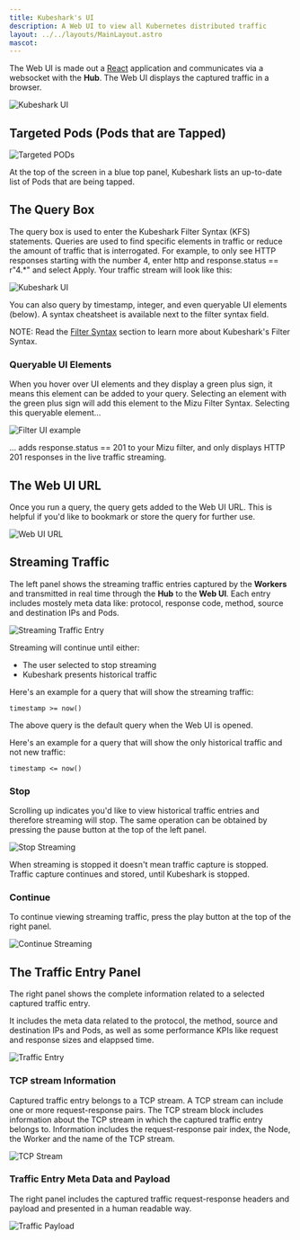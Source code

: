 ```yaml
---
title: Kubeshark's UI
description: A Web UI to view all Kubernetes distributed traffic
layout: ../../layouts/MainLayout.astro
mascot: 
---
```


The Web UI is made out a [React](https://reactjs.org/) application and communicates via a websocket with the **Hub**. The Web UI displays the captured traffic in a browser.

![Kubeshark UI](/ui-full.png)

## Targeted Pods (Pods that are Tapped)

![Targeted PODs](/targets.png)

At the top of the screen in a blue top panel, Kubeshark lists an up-to-date list of Pods that are being tapped.

## The Query Box

The query box is used to enter the Kubeshark Filter Syntax (KFS) statements. Queries are used to find specific elements in traffic or reduce the amount of traffic that is interrogated. For example, to only see HTTP responses starting with the number 4, enter http and response.status == r"4.*" and select Apply. Your traffic stream will look like this:

![Kubeshark UI](/ks-filter-applied.png)

You can also query by timestamp, integer, and even queryable UI elements (below). A syntax cheatsheet is available next to the filter syntax field.

NOTE: Read the [Filter Syntax](/en/querying) section to learn more about Kubeshark's Filter Syntax.

### Queryable UI Elements

When you hover over UI elements and they display a green plus sign, it means this element can be added to your query. Selecting an element with the green plus sign will add this element to the Mizu Filter Syntax. Selecting this queryable element...

![Filter UI example](/filter-ui-example.png)

... adds response.status == 201 to your Mizu filter, and only displays HTTP 201 responses in the live traffic streaming.

## The Web UI URL

Once you run a query, the query gets added to the Web UI URL. This is helpful if you'd like to bookmark or store the query for further use.

![Web UI URL](/web-ui-url.png)

## Streaming Traffic

The left panel shows the streaming traffic entries captured by the **Workers** and transmitted in real time through the **Hub** to the **Web UI**. Each entry includes mostely meta data like: protocol, response code, method, source and destination IPs and Pods.

![Streaming Traffic Entry](/entry.png)

Streaming will continue until either:
- The user selected to stop streaming
- Kubeshark presents historical traffic

Here's an example for a query that will show the streaming traffic:

`timestamp >= now()` 

The above query is the default query when the Web UI is opened.

Here's an example for a query that will show the only historical traffic and not new traffic:

`timestamp <= now()` 

### Stop

Scrolling up indicates you'd like to view historical traffic entries and therefore streaming will stop. The same operation can be obtained by pressing the pause button at the top of the left panel.

![Stop Streaming](/stop-streaming.png)

When streaming is stopped it doesn't mean traffic capture is stopped. Traffic capture continues and stored, until Kubeshark is stopped. 

### Continue

To continue viewing streaming traffic, press the play button at the top of the right panel.

![Continue Streaming](/play.png)

## The Traffic Entry Panel

The right panel shows the complete information related to a selected captured traffic entry. 

It includes the meta data related to the protocol, the method, source and destination IPs and Pods, as well as some performance KPIs like request and response sizes and elappsed time. 

![Traffic Entry](/traffic-entry.png)

### TCP stream Information

Captured traffic entry belongs to a TCP stream. A TCP stream can include one or more request-response pairs. The TCP stream block includes information about the TCP stream in which the captured traffic entry belongs to. Information includes the request-response pair index, the Node, the Worker and the name of the TCP stream.

![TCP Stream](/tcp-stream.png)

### Traffic Entry Meta Data and Payload

The right panel includes the captured traffic request-response headers and payload and presented in a human readable way. 

![Traffic Payload](/traffic-payload.png)